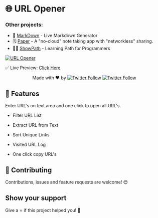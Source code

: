 # 🌐 URL Opener

### Other projects:

-   🔖 [MarkDown](https://github.com/JP1016/Markdown) - Live Markdown Generator
-   🗒 [Paper](https://github.com/JP1016/Paper) - A "no-cloud" note taking app with "networkless" sharing.
-   👨‍💻 [ShowPath](https://github.com/PJijin/Show-Path) - Learning Path for Programmers

[![URL Opener](https://github.com/PJijin/URL-Opener/blob/master/urlopener.gif?raw=true 'URL Opener')]()

✅ Live Preview: <a href="https://url-opener.now.sh/" target="_BLANK">Click Here</a>

 <p align="center">
   Made with ❤️ by <a href="https://twitter.com/jp1016v1"><img alt="Twitter Follow" src="https://img.shields.io/twitter/follow/jp1016v1?style=social"></a>
<a href="https://twitter.com/PJijin"><img alt="Twitter Follow" src="https://img.shields.io/twitter/follow/PJijin?style=social"></a>
  </p>

## 🤩 Features

Enter URL's on text area and one click to open all URL's.

- Filter URL List

- Extract URL from Text 

- Sort Unique Links

- Visited URL Log

- One click copy URL's


## 🤝 Contributing

Contributions, issues and feature requests are welcome! 😍

## Show your support

Give a ⭐️ if this project helped you! 🥰
